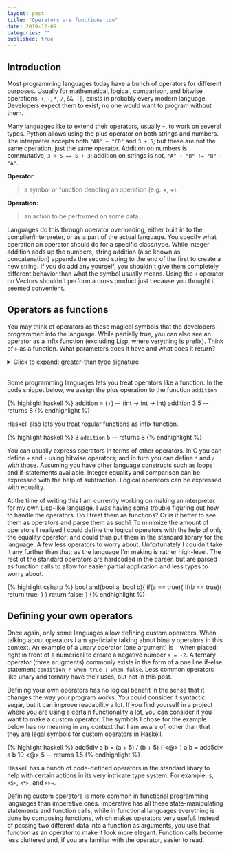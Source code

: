 ```yaml
---
layout: post
title: "Operators are functions too"
date: 2019-12-09
categories: ""
published: true
---
```


## Introduction

Most programming languages today have a bunch of operators for different 
purposes. Usually for mathematical, logical, comparison, and bitwise 
operations. `+`, `-`, `*`, `/`, `&&`, `||`, exists in probably every modern 
language. Developers expect them to exist; no one would want to program without them.

Many languages like to extend their operators, usually `+`, to work on several 
types. Python allows using the plus operator on both strings and 
numbers. The interpreter accepts both `"AB" + "CD"` and `3 + 5`; 
but these are not the same operation, just the same operator. 
Addition on numbers is commutative, `3 + 5 == 5 + 3`; addition on 
strings is not, `"A" + "B" != "B" + "A"`.


**Operator:** 
> a symbol or function denoting an operation (e.g. ×, +).

**Operation:** 
> an action to be performed on some data.

Languages do this through operator overloading, either built in to the 
compiler/interpreter, or as a part of the actual language. You specify 
what operation an operator should do for a specific class/type. While integer addition 
adds up the numbers, string addition
(also known as concatenation) appends the second string to the end of the first to 
create a new string. If you do add any yourself, you shouldn't give them 
completely different behavior than what the symbol usually means. 
Using the `+` operator on Vectors shouldn't perform a cross product just 
because you thought it seemed convenient. 


## Operators as functions
You may think of operators as these magical symbols that the developers 
programmed into the language. While partially true, you can also see an 
operator as a infix function (excluding Lisp, where verything is prefix). 
Think of `>` as a function. What parameters does it have and what does 
it return?

<details class="details">
<summary class="summary">Click to expand: greater-than type signature</summary>
{% highlight fsharp %}
(int -> int -> bool)
{% endhighlight %}
In a more familiar style: 
{% highlight csharp %}
bool greaterThan(int a, int b);
{% endhighlight %}
This is not accounting for any other possible operator overloading, 
such as strings or other number types (eg. float/double).
</details>
<br/>

Some programming languages lets you treat operators like a function. In the code 
snippet below, we assign the plus operation to the function `addition`

{% highlight haskell %}
addition = (+) -- (int -> int -> int)
addition 3 5 -- returns 8
{% endhighlight %}

Haskell also lets you treat regular functions as infix function.

{% highlight haskell %}
3 `addition` 5 -- returns 8
{% endhighlight %}

You can usually express operators in terms of other operators. In C you 
can define `+` and `-` using bitwise operators; and in turn you can 
define `*` and `/` with those. Assuming you have other language constructs 
such as loops and if-statements available. Integer equality and comparison 
can be expressed with the help of subtraction. Logical operators can be 
expressed with equality. 

At the time of writing this I am currently working on making an interpreter 
for my own Lisp-like language. I was having some trouble figuring out how to 
handle the operators. Do I treat them as functions? Or is it better to 
see them as operators and parse them as such? To minimize the amount of 
operators I realized I could define the logical operators with the help 
of only the equality operator; and could thus put them in the standard 
library for the language. A few less operators to worry about. 
Unfortunately I couldn't take it any further than that; as the language 
I'm making is rather high-level. The rest of the standard operators 
are hardcoded in the parser, but are parsed as function calls to 
allow for easier partial application and less types to worry about.

{% highlight csharp %}
bool and(bool a, bool b){
  if(a == true){
    if(b == true){
      return true;
    }
  }
  return false;
}
{% endhighlight %}

## Defining your own operators

Once again, only some languages allow defining custom operators. 
When talking about operators I am speficially talking about 
binary operators in this context. 
An example of a unary operator (one argument) is `-` when placed 
right in front of a numerical to create a negative number `a = -2`.
A ternary operator (three arugments) commonly exists in the form of a 
one line if-else statement `condition ? when true : when false`.
Less common operators like unary and ternary have their uses, but
not in this post.

Defining your own operators has no logical benefit in the sense that it 
changes the way your program works. You could consider it syntactic sugar, 
but it can improve readability a lot. If you find yourself in a project where 
you are using a certain functionality a lot, you can consider if you 
want to make a custom operator. The symbols I chose for the example below has
no meaning in any context that I am aware of, other than that they are legal 
symbols for custom operators in Haskell.

{% highlight haskell %}
add5div a b = (a + 5) / (b + 5)
( <@> ) a b = add5div a b
10 <@> 5 -- returns 1.5
{% endhighlight %}

Haskell has a bunch of code-defined operators in the standard libary 
to help with certain actions in its very intricate type system. For 
example: `$`, `<$>`, `<*>`, and `>>=`.

Defining custom operators is more common in functional programming languages than 
imperative ones. Imperative has all these state-manipulating statements 
and function calls, while in functional languages everything is done 
by composing functions, which makes operators very useful. Instead of 
passing two different data into a function as arguments, you use that function 
as an operator to make it look more elegant. Function calls become less 
cluttered and, if you are familiar with the operator, easier to read.
